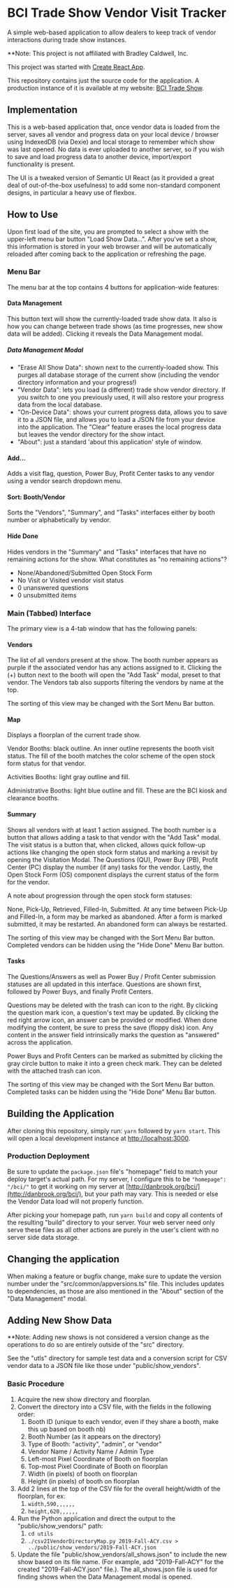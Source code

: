 # BCI Trade Show Vendor Visit Tracker

A simple web-based application to allow dealers to keep track of vendor interactions during trade
show instances.

**Note: This project is not affiliated with  Bradley Caldwell, Inc.

This project was started with [Create React App](https://github.com/facebook/create-react-app).

This repository contains just the source code for the application. A production instance of it is
available at my website: [BCI Trade Show](http://danbrook.org/bci/).

## Implementation

This is a web-based application that, once vendor data is loaded from the server, saves all
vendor and progress data on your local device / browser using IndexedDB (via Dexie) and local
storage to remember which show was last opened. No data is ever uploaded to another server, so
if you wish to save and load progress data to another device, import/export functionality is
present.

The UI is a tweaked version of Semantic UI React (as it provided a great deal of out-of-the-box
usefulness) to add some non-standard component designs, in particular a heavy use of flexbox.

## How to Use

Upon first load of the site, you are prompted to select a show with the upper-left menu bar button
"Load Show Data...". After you've set a show, this information is stored in your web browser and
will be automatically reloaded after coming back to the application or refreshing the page.

### Menu Bar

The menu bar at the top contains 4 buttons for application-wide features:

#### Data Management

This button text will show the currently-loaded trade show data. It also is how you can change
between trade shows (as time progresses, new show data will be added). Clicking it reveals the
Data Management modal.

##### Data Management Modal

- "Erase All Show Data": shown next to the currently-loaded show. This purges all database
  storage of the current show (including the vendor directory information and your progress!)
- "Vendor Data": lets you load (a different) trade show vendor directory. If you switch to one
  you previously used, it will also restore your progress data from the local database.
- "On-Device Data": shows your current progress data, allows you to save it to a JSON file,
  and allows you to load a JSON file from your device into the application. The "Clear" feature
  erases the local progress data but leaves the vendor directory for the show intact.
- "About": just a standard 'about this application' style of window.

#### Add...

Adds a visit flag, question, Power Buy, Profit Center tasks to any vendor using a vendor search
dropdown menu.

#### Sort: Booth/Vendor

Sorts the "Vendors", "Summary", and "Tasks" interfaces either by booth number or alphabetically
by vendor.

#### Hide Done

Hides vendors in the "Summary" and "Tasks" interfaces that have no remaining actions for the show.
What constitutes as "no remaining actions"?

- None/Abandoned/Submitted Open Stock Form
- No Visit or Visited vendor visit status
- 0 unanswered questions
- 0 unsubmitted items

### Main (Tabbed) Interface

The primary view is a 4-tab window that has the following panels:

#### Vendors

The list of all vendors present at the show. The booth number appears as purple if the associated
vendor has any actions assigned to it. Clicking the (+) button next to the booth will open the
"Add Task" modal, preset to that vendor. The Vendors tab also supports filtering the vendors by
name at the top.

The sorting of this view may be changed with the Sort Menu Bar button.

#### Map

Displays a floorplan of the current trade show.

Vendor Booths: black outline. An inner outline represents the booth visit status. The fill of
the booth matches the color scheme of the open stock form status for that vendor.

Activities Booths: light gray outline and fill.

Administrative Booths: light blue outline and fill. These are the BCI kiosk and clearance booths.

#### Summary

Shows all vendors with at least 1 action assigned. The booth number is a button that allows adding
a task to that vendor with the "Add Task" modal. The visit status is a button that, when clicked,
allows quick follow-up actions like changing the open stock form status and marking a revisit by
opening the Visitation Modal. The Questions (QU), Power Buy (PB), Profit Center (PC) display the
number (if any) tasks for the vendor. Lastly, the Open Stock Form (OS) component displays the
current status of the form for the vendor.

A note about progression through the open stock form statuses:

None, Pick-Up, Retrieved, Filled-In, Submitted. At any time between Pick-Up and Filled-In, a form
may be marked as abandoned. After a form is marked submitted, it may be restarted. An abandoned
form can always be restarted.

The sorting of this view may be changed with the Sort Menu Bar button. Completed vendors can be
hidden using the "Hide Done" Menu Bar button.

#### Tasks

The Questions/Answers as well as Power Buy / Profit Center submission statuses are all updated in
this interface. Questions are shown first, followed by Power Buys, and finally Profit Centers.

Questions may be deleted with the trash can icon to the right. By clicking the question mark icon,
a question's text may be updated. By clicking the red right arrow icon, an answer can be provided
or modified. When done modifying the content, be sure to press the save (floppy disk) icon. Any
content in the answer field intrinsically marks the question as "answered" across the application.

Power Buys and Profit Centers can be marked as submitted by clicking the gray circle button to
make it into a green check mark. They can be deleted with the attached trash can icon.

The sorting of this view may be changed with the Sort Menu Bar button. Completed tasks can be
hidden using the "Hide Done" Menu Bar button.

## Building the Application

After cloning this repository, simply run: `yarn` followed by `yarn start`. This will open a
local development instance at [http://localhost:3000](http://localhost:3000).

### Production Deployment

Be sure to update the `package.json` file's "homepage" field to match your deploy target's actual
path. For my server, I configure this to be `"homepage": "/bci/"` to get it working on my server
at [http://danbrook.org/bci/](http://danbrook.org/bci/), but your path may vary. This is needed
or else the Vendor Data load will not properly function.

After picking your homepage path, run `yarn build` and copy all contents of the resulting "build"
directory to your server. Your web server need only serve these files as all other actions are
purely in the user's client with no server side data storage.

## Changing the application

When making a feature or bugfix change, make sure to update the version number under the
"src/common/appversions.ts" file. This includes updates to dependencies, as those are also
mentioned in the "About" section of the "Data Management" modal.

## Adding New Show Data

**Note: Adding new shows is not considered a version change as the operations to do so are entirely
outside of the "src" directory.

See the "utls" directory for sample test data and a conversion script for CSV vendor data to a
JSON file like those under "public/show_vendors".

### Basic Procedure

1. Acquire the new show directory and floorplan.
1. Convert the directory into a CSV file, with the fields in the following order:
    1. Booth ID (unique to each vendor, even if they share a booth, make this up based on booth nb)
    1. Booth Number (as it appears on the directory)
    1. Type of Booth: "activity", "admin", or "vendor"
    1. Vendor Name / Activity Name / Admin Type
    1. Left-most Pixel Coordinate of Booth on floorplan
    1. Top-most Pixel Coordinate of Booth on floorplan
    1. Width (in pixels) of booth on floorplan
    1. Height (in pixels) of booth on floorplan
1. Add 2 lines at the top of the CSV file for the overall height/width of the floorplan, for ex:
    1. `width,590,,,,,,`
    1. `height,620,,,,,,`
1. Run the Python application and direct the output to the "public/show_vendors/" path:
    1. `cd utils`
    1. `./csv2IVendorDirectoryMap.py 2019-Fall-ACY.csv > ../public/show_vendors/2019-Fall-ACY.json`
1. Update the file "public/show_vendors/all_shows.json" to include the new show based on its file
   name. (For example, add "2019-Fall-ACY" for the created "2019-Fall-ACY.json" file.). The
   all_shows.json file is used for finding shows when the Data Management modal is opened.
